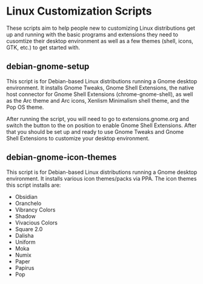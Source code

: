 # Linux Customization Scripts
These scripts aim to help people new to customizing Linux distributions get up and running with the basic programs and extensions they need to cusomtize their desktop environment as well as a few themes (shell, icons, GTK, etc.) to get started with. 

## debian-gnome-setup
This script is for Debian-based Linux distributions running a Gnome desktop environment. It installs Gnome Tweaks, Gnome Shell Extensions, the native host connector for Gnome Shell Extensions (chrome-gnome-shell), as well as the Arc theme and Arc icons, Xenlism Minimalism shell theme, and the Pop OS theme. 

After running the script, you will need to go to extensions.gnome.org and switch the button to the on position to enable Gnome Shell Extensions. After that you should be set up and ready to use Gnome Tweaks and Gnome Shell Extensions to customize your desktop environment.

## debian-gnome-icon-themes
This script is for Debian-based Linux distributions running a Gnome desktop environment. It installs various icon themes/packs via PPA. The icon themes this script installs are:
- Obsidian
- Oranchelo
- Vibrancy Colors
- Shadow
- Vivacious Colors
- Square 2.0
- Dalisha
- Uniform
- Moka
- Numix
- Paper
- Papirus
- Pop
